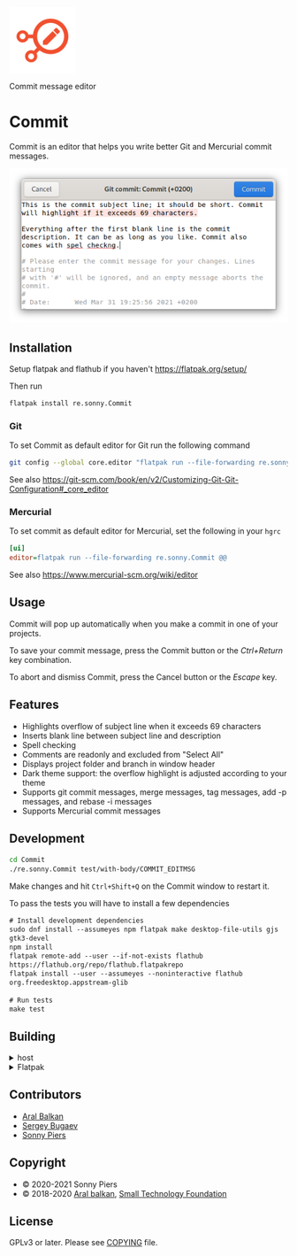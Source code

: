 <img style="vertical-align: middle;" src="data/icons/re.sonny.Commit.svg" width="120" height="120">

Commit message editor

# Commit

Commit is an editor that helps you write better Git and Mercurial commit messages.

<!-- <a href='https://flathub.org/apps/details/re.sonny.Commit'><img width='180' height='60' alt='Download on Flathub' src='https://flathub.org/assets/badges/flathub-badge-en.svg'/></a> -->

![screenshot](data/screenshot.png)

## Installation

Setup flatpak and flathub if you haven't https://flatpak.org/setup/

Then run

```sh
flatpak install re.sonny.Commit
```

### Git

To set Commit as default editor for Git run the following command

```sh
git config --global core.editor "flatpak run --file-forwarding re.sonny.Commit @@"
```

See also https://git-scm.com/book/en/v2/Customizing-Git-Git-Configuration#_core_editor

### Mercurial

To set commit as default editor for Mercurial, set the following in your `hgrc`

```ini
[ui]
editor=flatpak run --file-forwarding re.sonny.Commit @@
```

See also https://www.mercurial-scm.org/wiki/editor

## Usage

Commit will pop up automatically when you make a commit in one of your projects.

To save your commit message, press the Commit button or the _Ctrl+Return_ key combination.

To abort and dismiss Commit, press the Cancel button or the _Escape_ key.

## Features

- Highlights overflow of subject line when it exceeds 69 characters
- Inserts blank line between subject line and description
- Spell checking
- Comments are readonly and excluded from "Select All"
- Displays project folder and branch in window header
- Dark theme support: the overflow highlight is adjusted according to your theme
- Supports git commit messages, merge messages, tag messages, add -p messages, and rebase -i messages
- Supports Mercurial commit messages

## Development

```sh
cd Commit
./re.sonny.Commit test/with-body/COMMIT_EDITMSG
```

Make changes and hit `Ctrl+Shift+Q` on the Commit window to restart it.

To pass the tests you will have to install a few dependencies

```
# Install development dependencies
sudo dnf install --assumeyes npm flatpak make desktop-file-utils gjs gtk3-devel
npm install
flatpak remote-add --user --if-not-exists flathub https://flathub.org/repo/flathub.flatpakrepo
flatpak install --user --assumeyes --noninteractive flathub org.freedesktop.appstream-glib

# Run tests
make test
```

## Building

<details>
  <summary>host</summary>

```sh
cd Commit
meson --prefix $PWD/install build
ninja -C build install
```

</details>

<details>
  <summary>Flatpak</summary>

Use [GNOME Builder](https://wiki.gnome.org/Apps/Builder) or

```sh
cd Commit
flatpak-builder --user --force-clean --repo=repo --install-deps-from=flathub flatpak re.sonny.Commit.json
flatpak --user remote-add --no-gpg-verify --if-not-exists Commit repo
flatpak --user install --reinstall --assumeyes Commit re.sonny.Commit
```

</details>

## Contributors

- [Aral Balkan](https://ar.al)
- [Sergey Bugaev](https://mastodon.technology/@bugaevc)
- [Sonny Piers](https://github.com/sonnyp)

## Copyright

- © 2020-2021 Sonny Piers
- © 2018-2020 [Aral balkan](https://ar.al), [Small Technology Foundation](https://small-tech.org)

## License

GPLv3 or later. Please see [COPYING](COPYING) file.

